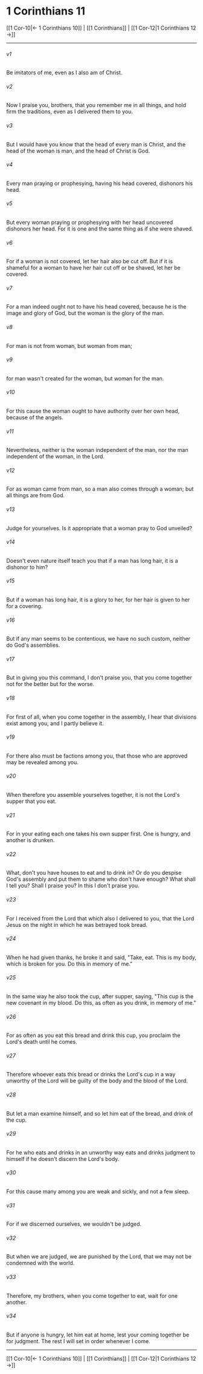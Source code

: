 # 1 Corinthians 11

[[1 Cor-10|← 1 Corinthians 10]] | [[1 Corinthians]] | [[1 Cor-12|1 Corinthians 12 →]]
***



###### v1 
Be imitators of me, even as I also am of Christ. 

###### v2 
Now I praise you, brothers, that you remember me in all things, and hold firm the traditions, even as I delivered them to you. 

###### v3 
But I would have you know that the head of every man is Christ, and the head of the woman is man, and the head of Christ is God. 

###### v4 
Every man praying or prophesying, having his head covered, dishonors his head. 

###### v5 
But every woman praying or prophesying with her head uncovered dishonors her head. For it is one and the same thing as if she were shaved. 

###### v6 
For if a woman is not covered, let her hair also be cut off. But if it is shameful for a woman to have her hair cut off or be shaved, let her be covered. 

###### v7 
For a man indeed ought not to have his head covered, because he is the image and glory of God, but the woman is the glory of the man. 

###### v8 
For man is not from woman, but woman from man; 

###### v9 
for man wasn't created for the woman, but woman for the man. 

###### v10 
For this cause the woman ought to have authority over her own head, because of the angels. 

###### v11 
Nevertheless, neither is the woman independent of the man, nor the man independent of the woman, in the Lord. 

###### v12 
For as woman came from man, so a man also comes through a woman; but all things are from God. 

###### v13 
Judge for yourselves. Is it appropriate that a woman pray to God unveiled? 

###### v14 
Doesn't even nature itself teach you that if a man has long hair, it is a dishonor to him? 

###### v15 
But if a woman has long hair, it is a glory to her, for her hair is given to her for a covering. 

###### v16 
But if any man seems to be contentious, we have no such custom, neither do God's assemblies. 

###### v17 
But in giving you this command, I don't praise you, that you come together not for the better but for the worse. 

###### v18 
For first of all, when you come together in the assembly, I hear that divisions exist among you, and I partly believe it. 

###### v19 
For there also must be factions among you, that those who are approved may be revealed among you. 

###### v20 
When therefore you assemble yourselves together, it is not the Lord's supper that you eat. 

###### v21 
For in your eating each one takes his own supper first. One is hungry, and another is drunken. 

###### v22 
What, don't you have houses to eat and to drink in? Or do you despise God's assembly and put them to shame who don't have enough? What shall I tell you? Shall I praise you? In this I don't praise you. 

###### v23 
For I received from the Lord that which also I delivered to you, that the Lord Jesus on the night in which he was betrayed took bread. 

###### v24 
When he had given thanks, he broke it and said, "Take, eat. This is my body, which is broken for you. Do this in memory of me." 

###### v25 
In the same way he also took the cup, after supper, saying, "This cup is the new covenant in my blood. Do this, as often as you drink, in memory of me." 

###### v26 
For as often as you eat this bread and drink this cup, you proclaim the Lord's death until he comes. 

###### v27 
Therefore whoever eats this bread or drinks the Lord's cup in a way unworthy of the Lord will be guilty of the body and the blood of the Lord. 

###### v28 
But let a man examine himself, and so let him eat of the bread, and drink of the cup. 

###### v29 
For he who eats and drinks in an unworthy way eats and drinks judgment to himself if he doesn't discern the Lord's body. 

###### v30 
For this cause many among you are weak and sickly, and not a few sleep. 

###### v31 
For if we discerned ourselves, we wouldn't be judged. 

###### v32 
But when we are judged, we are punished by the Lord, that we may not be condemned with the world. 

###### v33 
Therefore, my brothers, when you come together to eat, wait for one another. 

###### v34 
But if anyone is hungry, let him eat at home, lest your coming together be for judgment. The rest I will set in order whenever I come.

***
[[1 Cor-10|← 1 Corinthians 10]] | [[1 Corinthians]] | [[1 Cor-12|1 Corinthians 12 →]]
